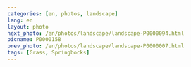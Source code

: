 ```yaml
---
categories: [en, photos, landscape]
lang: en
layout: photo
next_photo: /en/photos/landscape/landscape-P0000094.html
picname: P0000158
prev_photo: /en/photos/landscape/landscape-P0000007.html
tags: [Grass, Springbocks]
---
```

